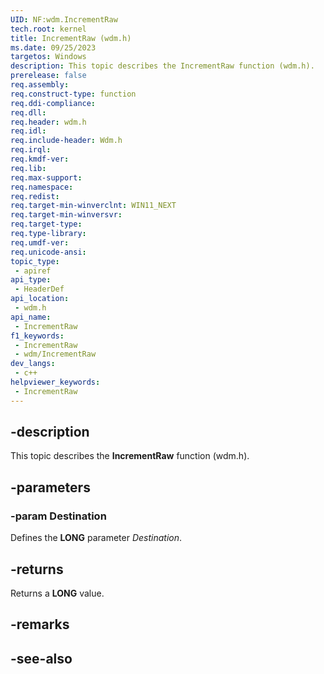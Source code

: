 ```yaml
---
UID: NF:wdm.IncrementRaw
tech.root: kernel
title: IncrementRaw (wdm.h)
ms.date: 09/25/2023
targetos: Windows
description: This topic describes the IncrementRaw function (wdm.h).
prerelease: false
req.assembly: 
req.construct-type: function
req.ddi-compliance: 
req.dll: 
req.header: wdm.h
req.idl: 
req.include-header: Wdm.h
req.irql: 
req.kmdf-ver: 
req.lib: 
req.max-support: 
req.namespace: 
req.redist: 
req.target-min-winverclnt: WIN11_NEXT
req.target-min-winversvr: 
req.target-type: 
req.type-library: 
req.umdf-ver: 
req.unicode-ansi: 
topic_type:
 - apiref
api_type:
 - HeaderDef
api_location:
 - wdm.h
api_name:
 - IncrementRaw
f1_keywords:
 - IncrementRaw
 - wdm/IncrementRaw
dev_langs:
 - c++
helpviewer_keywords:
 - IncrementRaw
---
```


## -description

This topic describes the **IncrementRaw** function (wdm.h).

## -parameters

### -param Destination

Defines the **LONG** parameter *Destination*.

## -returns

Returns a **LONG** value.

## -remarks

## -see-also
